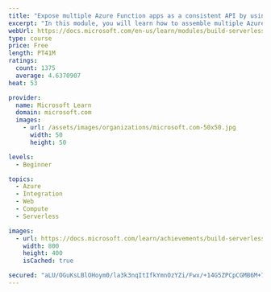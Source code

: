 ```yaml
---
title: "Expose multiple Azure Function apps as a consistent API by using Azure API Management"
excerpt: "In this module, you will learn how to assemble multiple Azure Functions into a single API using Azure API Management."
webUrl: https://docs.microsoft.com/en-us/learn/modules/build-serverless-api-with-functions-api-management/
type: course
price: Free
length: PT41M
ratings:
  count: 1375
  average: 4.6370907
heat: 53

provider:
  name: Microsoft Learn
  domain: microsoft.com
  images:
    - url: /assets/images/organizations/microsoft.com-50x50.jpg
      width: 50
      height: 50

levels:
  - Beginner

topics:
  - Azure
  - Integration
  - Web
  - Compute
  - Serverless

images:
  - url: https://docs.microsoft.com/learn/achievements/build-serverless-api-with-functions-api-management-social.png
    width: 800
    height: 400
    isCached: true

secured: "aLU/OGuKsLBlOHoym0/la3k3nqItIfkYmnOzYZi/Fwx/+14G5ZPCpCGMB6M+7znO6XssyqYJG2vslZ9xpiOXn8acB+ajY7vB6VRSlWQ1LZDphbwdvwupTgjdiPFCOK2rvRp+4Bn5oDXSG4G958vPvMvA6an2QIyaj3Wf4T1cD29vJ18iXdpgl6wsUtAU/zdk5NTNEQTcu9h7ReS5J7lTshXdQUhAle425bfR8ZSnVieDZjpx6ySsVGwPYoEj6FKRzNafVDLfzZHZmMboJNkQf5UY4snuVH5Uo1CrAB1EUYz/zuxgnkYomN0AXAi3y4pakoPTIMGhJl6k58OzN3v0K6xGwEJKpgYvbyMQwOz13YHzOfB1W9dsYgqppgSweEF+H2YUSWu57Wf9ZunG4i2S7AlK8d6Pj51CmrOFBVsj6GM=;kEmIWXT5TjmzMZO94lFHyg=="
---
```


